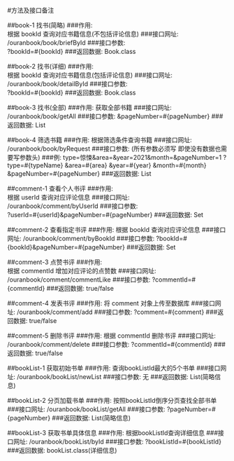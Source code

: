 #方法及接口备注

##book-1 找书(简略)
###作用:         
根据 bookId 查询对应书籍信息(不包括评论信息)
###接口网址:      
/ouranbook/book/briefById
###接口参数:      
?bookId=#{bookId}
###返回数据:
Book.class

##book-2 找书(详细)
###作用:          
根据 bookId 查询对应书籍信息(包括评论信息)
###接口网址:       
/ouranbook/book/detailById
###接口参数:       
?bookId=#{bookId}
###返回数据:
Book.class

##book-3 找书(全部)
###作用:
获取全部书籍
###接口网址:
/ouranbook/book/getAll
###接口参数:
&pageNumber=#{pageNumber}
###返回数据:
List<Book>

##book-4 筛选书籍
###作用:
根据筛选条件查询书籍
###接口网址:
/ouranbook/book/byRequest
###接口参数: (所有参数必须写 即使没有数据也需要写参数头)
###例: type=惊悚&area=&year=2021&month=&pageNumber=1
?type=#{typeName}
&area=#{area}
&year=#{year}
&month=#{month}
&pageNumber=#{pageNumber}
###返回数据:
List<Book>

##comment-1 查看个人书评
###作用:          
根据 userId 查询对应评论信息
###接口网址:       
/ouranbook/comment/byUserId
###接口参数:       
?userId=#{userId}&pageNumber=#{pageNumber}
###返回数据:
Set<BookComment>

##comment-2 查看指定书评
###作用:
根据 bookId 查询对应评论信息
###接口网址:
/ouranbook/comment/byBookId
###接口参数:
?bookId=#{bookId}&pageNumber=#{pageNumber}
###返回数据:
Set<BookComment>

##comment-3 点赞书评
###作用:    
根据 commentId 增加对应评论的点赞数
###接口网址:
/ouranbook/comment/commentLike
###接口参数:
?commentId=#{commentId}
###返回数据:
true/false

##comment-4 发表书评
###作用:
将 comment 对象上传至数据库
###接口网址:
/ouranbook/comment/add
###接口参数:
?comment=#{comment}
###返回数据:
true/false



##comment-5 删除书评
###作用:
根据 commentId 删除书评
###接口网址:
/ouranbook/comment/delete
###接口参数:
?commentId=#{commentId}
###返回数据:
true/false

##bookList-1 获取初始书单
###作用:
查询bookListId最大的5个书单
###接口网址:
/ouranbook/bookList/newList
###接口参数:
无
###返回数据:
List<BookList>(简略信息)

##bookList-2 分页加载书单
###作用:
按照bookListId倒序分页查找全部书单
###接口网址:
/ouranbook/bookList/getAll
###接口参数:
?pageNumber=#{pageNumber}
###返回数据:
List<BookList>(简略信息)

##bookList-3 获取书单具体信息
###作用:
根据bookListId查询详细信息
###接口网址:
/ouranbook/bookList/byId
###接口参数:
?bookListId=#{bookListId}
###返回数据:
bookList.class(详细信息)